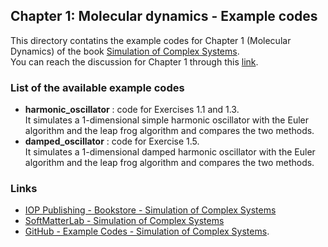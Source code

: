 ## Chapter 1: Molecular dynamics - Example codes

This directory contatins the example codes for Chapter 1 (Molecular Dynamics) of the book [Simulation of Complex Systems](https://github.com/softmatterlab/SOCS/).<br />
You can reach the discussion for Chapter 1 through this [link](https://github.com/softmatterlab/SOCS/discussions/7).

### List of the available example codes ###

- **harmonic_oscillator** : code for Exercises 1.1 and 1.3. <br /> It simulates a 1-dimensional simple harmonic oscillator with the Euler algorithm and the leap frog algorithm and compares the two methods.
- **damped_oscillator** : code for Exercise 1.5. <br /> It simulates a 1-dimensional damped harmonic oscillator with the Euler algorithm and the leap frog algorithm and compares the two methods.


### Links

- [IOP Publishing - Bookstore - Simulation of Complex Systems](https://store.ioppublishing.org/page/detail/Simulation-of-Complex-Systems/?K=9780750338417) 
- [SoftMatterLab - Simulation of Complex Systems](http://softmatterlab.org/publications/book/simulation-of-complex-systems/) 
- [GitHub - Example Codes - Simulation of Complex Systems](https://github.com/softmatterlab/SOCS/).

